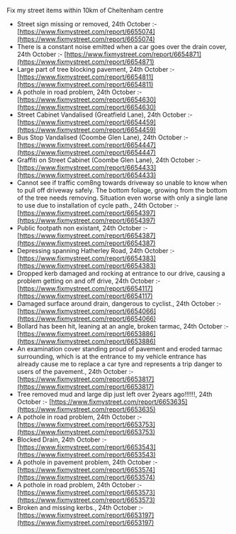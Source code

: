 Fix my street items within 10km of Cheltenham centre

<!-- fix_marker starts -->

- Street sign missing or removed, 24th October :- [https://www.fixmystreet.com/report/6655074](https://www.fixmystreet.com/report/6655074)
- There is a constant noise emitted when a car goes over the drain cover, 24th October :- [https://www.fixmystreet.com/report/6654871](https://www.fixmystreet.com/report/6654871)
- Large part of tree blocking pavement, 24th October :- [https://www.fixmystreet.com/report/6654811](https://www.fixmystreet.com/report/6654811)
- A pothole in road problem, 24th October :- [https://www.fixmystreet.com/report/6654630](https://www.fixmystreet.com/report/6654630)
- Street Cabinet Vandalised (Greatfield Lane), 24th October :- [https://www.fixmystreet.com/report/6654459](https://www.fixmystreet.com/report/6654459)
- Bus Stop Vandalised (Coombe Glen Lane), 24th October :- [https://www.fixmystreet.com/report/6654447](https://www.fixmystreet.com/report/6654447)
- Graffiti on Street Cabinet (Coombe Glen Lane), 24th October :- [https://www.fixmystreet.com/report/6654433](https://www.fixmystreet.com/report/6654433)
- Cannot see if traffic com8ng towards driveway so unable to know when to pull off driveway safely. The bottom foliage, growing from the bottom of the tree needs removing. Situation even worse with only a single lane to use due to installation of cycle path., 24th October :- [https://www.fixmystreet.com/report/6654397](https://www.fixmystreet.com/report/6654397)
- Public footpath non existant, 24th October :- [https://www.fixmystreet.com/report/6654387](https://www.fixmystreet.com/report/6654387)
- Depressing spanning Hatherley Road, 24th October :- [https://www.fixmystreet.com/report/6654383](https://www.fixmystreet.com/report/6654383)
- Dropped kerb damaged and rocking at entrance to our drive, causing a problem getting on and off drive, 24th October :- [https://www.fixmystreet.com/report/6654117](https://www.fixmystreet.com/report/6654117)
- Damaged surface around drain, dangerous to cyclist., 24th October :- [https://www.fixmystreet.com/report/6654066](https://www.fixmystreet.com/report/6654066)
- Bollard has been hit, leaning at an angle, broken tarmac, 24th October :- [https://www.fixmystreet.com/report/6653886](https://www.fixmystreet.com/report/6653886)
- An examination cover standing proud of pavement and eroded tarmac surrounding, which is at the entrance to my vehicle entrance has already cause me to replace a car tyre and represents a trip danger to users of the pavement., 24th October :- [https://www.fixmystreet.com/report/6653817](https://www.fixmystreet.com/report/6653817)
- Tree removed mud and large dip just left over 2years ago!!!!!!, 24th October :- [https://www.fixmystreet.com/report/6653635](https://www.fixmystreet.com/report/6653635)
- A pothole in road problem, 24th October :- [https://www.fixmystreet.com/report/6653753](https://www.fixmystreet.com/report/6653753)
- Blocked Drain, 24th October :- [https://www.fixmystreet.com/report/6653543](https://www.fixmystreet.com/report/6653543)
- A pothole in pavement problem, 24th October :- [https://www.fixmystreet.com/report/6653574](https://www.fixmystreet.com/report/6653574)
- A pothole in road problem, 24th October :- [https://www.fixmystreet.com/report/6653573](https://www.fixmystreet.com/report/6653573)
- Broken and missing kerbs., 24th October :- [https://www.fixmystreet.com/report/6653197](https://www.fixmystreet.com/report/6653197)

<!-- fix_marker ends -->